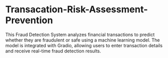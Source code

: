 # Transacation-Risk-Assessment-Prevention
This Fraud Detection System analyzes financial transactions to predict whether they are fraudulent or safe using a machine learning model. The model is integrated with Gradio, allowing users to enter transaction details and receive real-time fraud detection results.
